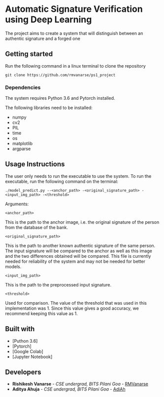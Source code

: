 # Automatic Signature Verification using Deep Learning

The project aims to create a system that will distinguish between an authentic signature and a forged one

## Getting started

Run the following command in a linux terminal to clone the repository

```
git clone https://github.com/rmvanarse/ps1_project
```

### Dependencies

The system requires Python 3.6 and Pytorch installed.

The following libraries need to be installed:

- numpy
- cv2
- PIL
- time
- os
- matplotlib
- argparse

## Usage Instructions

The user only needs to run the executable to use the system. To run the executable, run the following command on the terminal:

```
./model_predict.py --<anchor_path> -<original_signature_path> -<input_img_path> -<threshold>
```

Arguments:
```
<anchor_path>
```
This is the path to the anchor image, i.e. the original signature of the person from the
database of the bank.
```
<original_signature_path>
```
This is the path to another known authentic signature of the same person.
The input signature will be compared to the anchor as well as this image and the two differences
obtained will be compared. This file is currently needed for reliability of the system and may not be needed for better models.
```
<input_img_path>
```
This is the path to the preprocessed input signature.
```
<threshold>
```
Used for comparison. The value of the threshold that was used in this
implementation was 1. Since this value gives a good accuracy, we recommend keeping this value as 1.

## Built with

* [Puthon 3.6]
* [Pytorch]
* [Google Colab]
* [Jupyter Notebook]

## Developers

* **Rishikesh Vanarse** - *CSE undergrad, BITS Pilani Goa* - [RMVanarse](https://github.com/rmvanarse)
* **Aditya Ahuja** - *CSE undergrad, BITS Pilani Goa* - [AdiAh](https://github.com/adiah80)

